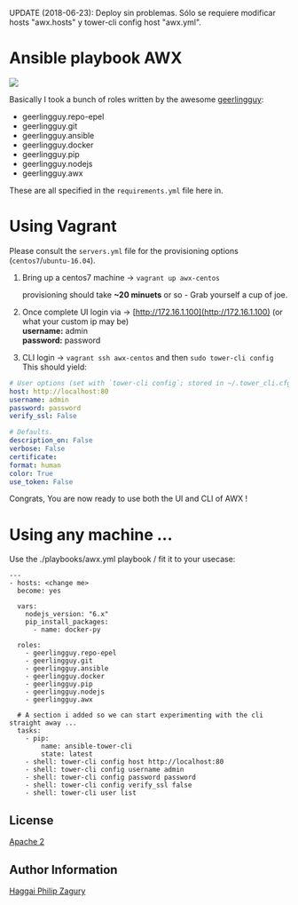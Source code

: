 UPDATE (2018-06-23): Deploy sin problemas. Sólo se requiere modificar hosts "awx.hosts" y tower-cli config host "awx.yml".

# Ansible playbook AWX

![](https://i.imgur.com/4bNPi6k.png)

Basically I took a bunch of roles written by the awesome [geerlingguy](https://github.com/geerlingguy):

* geerlingguy.repo-epel
* geerlingguy.git
* geerlingguy.ansible
* geerlingguy.docker
* geerlingguy.pip
* geerlingguy.nodejs
* geerlingguy.awx

These are all specified in the `requirements.yml` file here in.

# Using Vagrant

Please consult the `servers.yml` file for the provisioning options \(`centos7`/`ubuntu-16.04`\).

1. Bring up a centos7 machine -&gt; `vagrant up awx-centos`

   provisioning should take **~20 minuets** or so - Grab yourself a cup of joe.

2. Once complete UI login via -&gt; [http://172.16.1.100](http://172.16.1.100) \(or what your custom ip may be\)  
   **username:** admin  
   **password:** password

3. CLI login -&gt; `vagrant ssh awx-centos` and then `sudo tower-cli config` This should yield:

```YAML
# User options (set with `tower-cli config`; stored in ~/.tower_cli.cfg).
host: http://localhost:80
username: admin
password: password
verify_ssl: False

# Defaults.
description_on: False
verbose: False
certificate:
format: human
color: True
use_token: False
```

Congrats, You are now ready to use both the UI and CLI of AWX !

# Using any machine ...

Use the ./playbooks/awx.yml playbook / fit it to your usecase:

```
---
- hosts: <change me>
  become: yes

  vars:
    nodejs_version: "6.x"
    pip_install_packages:
      - name: docker-py

  roles:
    - geerlingguy.repo-epel
    - geerlingguy.git
    - geerlingguy.ansible
    - geerlingguy.docker
    - geerlingguy.pip
    - geerlingguy.nodejs
    - geerlingguy.awx

  # A section i added so we can start experimenting with the cli straight away ...
  tasks:
    - pip:
        name: ansible-tower-cli
        state: latest
    - shell: tower-cli config host http://localhost:80
    - shell: tower-cli config username admin
    - shell: tower-cli config password password
    - shell: tower-cli config verify_ssl false
    - shell: tower-cli user list
```

## License

[Apache 2](https://choosealicense.com/licenses/apache-2.0/)

## Author Information

[Haggai Philip Zagury](http://www.tikalk.com/devops/haggai)

